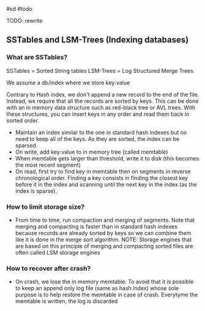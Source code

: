 #sd #todo

TODO: rewrite

## SSTables and LSM-Trees (Indexing databases)

### What are SSTables?

SSTables = Sorted String tables
LSM-Trees = Log Structured Merge Trees

We assume a db/index where we store key:value

Contrary to Hash index, we don't append a new record to the end of the file. Instead,
we require that all the records are sorted by keys. This can be done with an in memory
data structure such as red-black tree or AVL trees. With these structures, you can
insert keys in any order and read them back in sorted order.

- Maintain an index similar to the one in standard hash indexes but no need to keep all
  of the keys. As they are sorted, the index can be sparsed.
- On write, add key:value to in memory tree (called memtable)
- When memtable gets larger than threshold, write it to disk (this becomes the most recent
  segment)
- On read, first try to find key in memtable then on segments in reverse chronological
  order. Finding a key consists in finding the closest key before it in the index and
  scanning until the next key in the index (as the index is sparse).

### How to limit storage size?

- From time to time, run compaction and merging of segments. Note that merging and
  compacting is faster than in standard hash indexes because records are already sorted
  by keys so we can combine them like it is done in the merge sort algorithm.
  NOTE: Storage engines that are based on this principle of merging and compacting
  sorted files are often called LSM storage engines

### How to recover after crash?

- On crash, we lose the in memory memtable. To avoid that it is possible to keep an
  append only log file (same as hash index) whose sole purpose is to help restore the
  memtable in case of crash. Everytyme the memtable is written, the log is discarded

